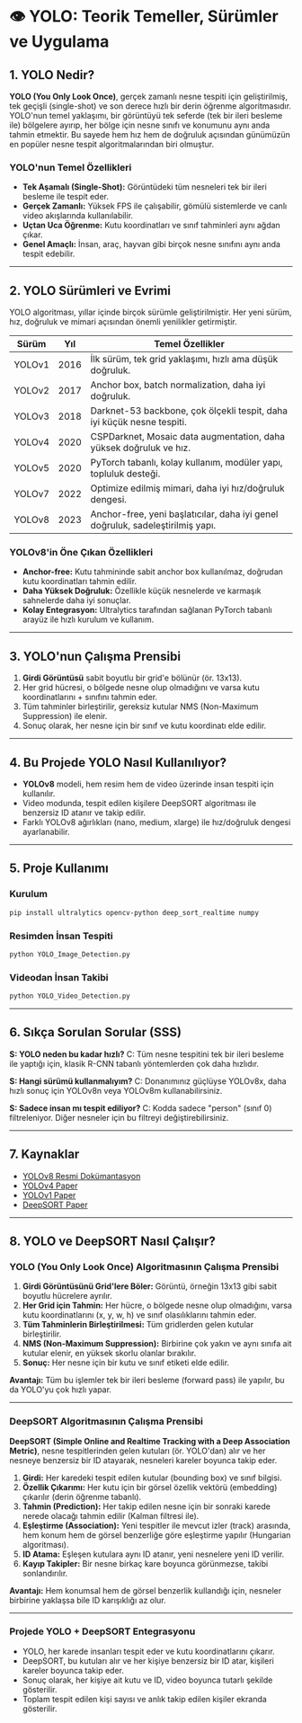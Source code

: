 # 👁️ YOLO: Teorik Temeller, Sürümler ve Uygulama

## 1. YOLO Nedir?

**YOLO (You Only Look Once)**, gerçek zamanlı nesne tespiti için geliştirilmiş, tek geçişli (single-shot) ve son derece hızlı bir derin öğrenme algoritmasıdır. YOLO'nun temel yaklaşımı, bir görüntüyü tek seferde (tek bir ileri besleme ile) bölgelere ayırıp, her bölge için nesne sınıfı ve konumunu aynı anda tahmin etmektir. Bu sayede hem hız hem de doğruluk açısından günümüzün en popüler nesne tespit algoritmalarından biri olmuştur.

### YOLO'nun Temel Özellikleri
- **Tek Aşamalı (Single-Shot):** Görüntüdeki tüm nesneleri tek bir ileri besleme ile tespit eder.
- **Gerçek Zamanlı:** Yüksek FPS ile çalışabilir, gömülü sistemlerde ve canlı video akışlarında kullanılabilir.
- **Uçtan Uca Öğrenme:** Kutu koordinatları ve sınıf tahminleri aynı ağdan çıkar.
- **Genel Amaçlı:** İnsan, araç, hayvan gibi birçok nesne sınıfını aynı anda tespit edebilir.

---

## 2. YOLO Sürümleri ve Evrimi

YOLO algoritması, yıllar içinde birçok sürümle geliştirilmiştir. Her yeni sürüm, hız, doğruluk ve mimari açısından önemli yenilikler getirmiştir.

| Sürüm     | Yıl  | Temel Özellikler                                                                 |
|-----------|------|---------------------------------------------------------------------------------|
| YOLOv1    | 2016 | İlk sürüm, tek grid yaklaşımı, hızlı ama düşük doğruluk.                          |
| YOLOv2    | 2017 | Anchor box, batch normalization, daha iyi doğruluk.                              |
| YOLOv3    | 2018 | Darknet-53 backbone, çok ölçekli tespit, daha iyi küçük nesne tespiti.           |
| YOLOv4    | 2020 | CSPDarknet, Mosaic data augmentation, daha yüksek doğruluk ve hız.               |
| YOLOv5    | 2020 | PyTorch tabanlı, kolay kullanım, modüler yapı, topluluk desteği.                 |
| YOLOv7    | 2022 | Optimize edilmiş mimari, daha iyi hız/doğruluk dengesi.                          |
| YOLOv8    | 2023 | Anchor-free, yeni başlatıcılar, daha iyi genel doğruluk, sadeleştirilmiş yapı.   |

### YOLOv8'in Öne Çıkan Özellikleri
- **Anchor-free:** Kutu tahmininde sabit anchor box kullanılmaz, doğrudan kutu koordinatları tahmin edilir.
- **Daha Yüksek Doğruluk:** Özellikle küçük nesnelerde ve karmaşık sahnelerde daha iyi sonuçlar.
- **Kolay Entegrasyon:** Ultralytics tarafından sağlanan PyTorch tabanlı arayüz ile hızlı kurulum ve kullanım.

---

## 3. YOLO'nun Çalışma Prensibi

1. **Girdi Görüntüsü** sabit boyutlu bir grid'e bölünür (ör. 13x13).
2. Her grid hücresi, o bölgede nesne olup olmadığını ve varsa kutu koordinatlarını + sınıfını tahmin eder.
3. Tüm tahminler birleştirilir, gereksiz kutular NMS (Non-Maximum Suppression) ile elenir.
4. Sonuç olarak, her nesne için bir sınıf ve kutu koordinatı elde edilir.

---

## 4. Bu Projede YOLO Nasıl Kullanılıyor?

- **YOLOv8** modeli, hem resim hem de video üzerinde insan tespiti için kullanılır.
- Video modunda, tespit edilen kişilere DeepSORT algoritması ile benzersiz ID atanır ve takip edilir.
- Farklı YOLOv8 ağırlıkları (nano, medium, xlarge) ile hız/doğruluk dengesi ayarlanabilir.

---

## 5. Proje Kullanımı

### Kurulum
```bash
pip install ultralytics opencv-python deep_sort_realtime numpy
```

### Resimden İnsan Tespiti
```bash
python YOLO_Image_Detection.py
```

### Videodan İnsan Takibi
```bash
python YOLO_Video_Detection.py
```

---

## 6. Sıkça Sorulan Sorular (SSS)

**S: YOLO neden bu kadar hızlı?**
C: Tüm nesne tespitini tek bir ileri besleme ile yaptığı için, klasik R-CNN tabanlı yöntemlerden çok daha hızlıdır.

**S: Hangi sürümü kullanmalıyım?**
C: Donanımınız güçlüyse YOLOv8x, daha hızlı sonuç için YOLOv8n veya YOLOv8m kullanabilirsiniz.

**S: Sadece insan mı tespit ediliyor?**
C: Kodda sadece "person" (sınıf 0) filtreleniyor. Diğer nesneler için bu filtreyi değiştirebilirsiniz.

---

## 7. Kaynaklar
- [YOLOv8 Resmi Dokümantasyon](https://docs.ultralytics.com/)
- [YOLOv4 Paper](https://arxiv.org/abs/2004.10934)
- [YOLOv1 Paper](https://arxiv.org/abs/1506.02640)
- [DeepSORT Paper](https://arxiv.org/abs/1703.07402)

---

## 8. YOLO ve DeepSORT Nasıl Çalışır?

### YOLO (You Only Look Once) Algoritmasının Çalışma Prensibi

1. **Girdi Görüntüsünü Grid'lere Böler:** Görüntü, örneğin 13x13 gibi sabit boyutlu hücrelere ayrılır.
2. **Her Grid için Tahmin:** Her hücre, o bölgede nesne olup olmadığını, varsa kutu koordinatlarını (x, y, w, h) ve sınıf olasılıklarını tahmin eder.
3. **Tüm Tahminlerin Birleştirilmesi:** Tüm gridlerden gelen kutular birleştirilir.
4. **NMS (Non-Maximum Suppression):** Birbirine çok yakın ve aynı sınıfa ait kutular elenir, en yüksek skorlu olanlar bırakılır.
5. **Sonuç:** Her nesne için bir kutu ve sınıf etiketi elde edilir.

**Avantajı:** Tüm bu işlemler tek bir ileri besleme (forward pass) ile yapılır, bu da YOLO'yu çok hızlı yapar.

---

### DeepSORT Algoritmasının Çalışma Prensibi

**DeepSORT (Simple Online and Realtime Tracking with a Deep Association Metric)**, nesne tespitlerinden gelen kutuları (ör. YOLO'dan) alır ve her nesneye benzersiz bir ID atayarak, nesneleri kareler boyunca takip eder.

1. **Girdi:** Her karedeki tespit edilen kutular (bounding box) ve sınıf bilgisi.
2. **Özellik Çıkarımı:** Her kutu için bir görsel özellik vektörü (embedding) çıkarılır (derin öğrenme tabanlı).
3. **Tahmin (Prediction):** Her takip edilen nesne için bir sonraki karede nerede olacağı tahmin edilir (Kalman filtresi ile).
4. **Eşleştirme (Association):** Yeni tespitler ile mevcut izler (track) arasında, hem konum hem de görsel benzerliğe göre eşleştirme yapılır (Hungarian algoritması).
5. **ID Atama:** Eşleşen kutulara aynı ID atanır, yeni nesnelere yeni ID verilir.
6. **Kayıp Takipler:** Bir nesne birkaç kare boyunca görünmezse, takibi sonlandırılır.

**Avantajı:** Hem konumsal hem de görsel benzerlik kullandığı için, nesneler birbirine yaklaşsa bile ID karışıklığı az olur.

---

### Projede YOLO + DeepSORT Entegrasyonu

- YOLO, her karede insanları tespit eder ve kutu koordinatlarını çıkarır.
- DeepSORT, bu kutuları alır ve her kişiye benzersiz bir ID atar, kişileri kareler boyunca takip eder.
- Sonuç olarak, her kişiye ait kutu ve ID, video boyunca tutarlı şekilde gösterilir.
- Toplam tespit edilen kişi sayısı ve anlık takip edilen kişiler ekranda gösterilir.
